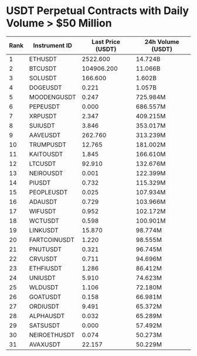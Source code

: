 # USDT Perpetual Contracts with Daily Volume > $50 Million

| Rank | Instrument ID | Last Price (USDT) | 24h Volume (USDT) |
|------|---------------|-------------------|-------------------|
| 1 | ETHUSDT | 2522.600 | 14.724B |
| 2 | BTCUSDT | 104906.200 | 11.066B |
| 3 | SOLUSDT | 166.600 | 1.602B |
| 4 | DOGEUSDT | 0.221 | 1.057B |
| 5 | MOODENGUSDT | 0.247 | 725.984M |
| 6 | PEPEUSDT | 0.000 | 686.557M |
| 7 | XRPUSDT | 2.347 | 409.215M |
| 8 | SUIUSDT | 3.846 | 353.017M |
| 9 | AAVEUSDT | 262.760 | 313.239M |
| 10 | TRUMPUSDT | 12.765 | 181.002M |
| 11 | KAITOUSDT | 1.845 | 166.610M |
| 12 | LTCUSDT | 92.910 | 132.676M |
| 13 | NEIROUSDT | 0.001 | 122.399M |
| 14 | PIUSDT | 0.732 | 115.329M |
| 15 | PEOPLEUSDT | 0.025 | 107.934M |
| 16 | ADAUSDT | 0.729 | 103.966M |
| 17 | WIFUSDT | 0.952 | 102.172M |
| 18 | WCTUSDT | 0.598 | 100.901M |
| 19 | LINKUSDT | 15.870 | 98.774M |
| 20 | FARTCOINUSDT | 1.220 | 98.555M |
| 21 | PNUTUSDT | 0.321 | 96.745M |
| 22 | CRVUSDT | 0.711 | 94.696M |
| 23 | ETHFIUSDT | 1.286 | 86.412M |
| 24 | UNIUSDT | 5.910 | 74.623M |
| 25 | WLDUSDT | 1.106 | 72.180M |
| 26 | GOATUSDT | 0.158 | 66.981M |
| 27 | ORDIUSDT | 9.491 | 65.372M |
| 28 | ALPHAUSDT | 0.032 | 65.289M |
| 29 | SATSUSDT | 0.000 | 57.492M |
| 30 | NEIROETHUSDT | 0.074 | 50.273M |
| 31 | AVAXUSDT | 22.157 | 50.229M |
